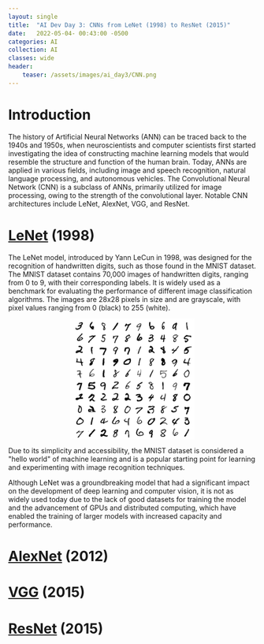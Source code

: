 ```yaml
---
layout: single
title:  "AI Dev Day 3: CNNs from LeNet (1998) to ResNet (2015)"
date:   2022-05-04- 00:43:00 -0500
categories: AI
collection: AI
classes: wide
header:
    teaser: /assets/images/ai_day3/CNN.png
---
```

# Introduction  
The history of Artificial Neural Networks (ANN) can be traced back to the 1940s and 1950s, when neuroscientists and computer scientists first started investigating the idea of constructing machine learning models that would resemble the structure and function of the human brain. Today, ANNs are applied in various fields, including image and speech recognition, natural language processing, and autonomous vehicles. The Convolutional Neural Network (CNN) is a subclass of ANNs, primarily utilized for image processing, owing to the strength of the convolutional layer. Notable CNN architectures include LeNet, AlexNet, VGG, and ResNet.

# <a href="http://vision.stanford.edu/cs598_spring07/papers/Lecun98.pdf">LeNet</a> (1998)

The LeNet model, introduced by Yann LeCun in 1998, was designed for the recognition of handwritten digits, such as those found in the MNIST dataset. The MNIST dataset contains 70,000 images of handwritten digits, ranging from 0 to 9, with their corresponding labels. It is widely used as a benchmark for evaluating the performance of different image classification algorithms. The images are 28x28 pixels in size and are grayscale, with pixel values ranging from 0 (black) to 255 (white).

<style>
.center {
  display: block;
  margin-left: auto;
  margin-right: auto;
  min-width: 30%;
  max-width: 50%;
  width: 50vw;
}
</style>
<img class="center" src="/assets/images/ai_day3/MNIST.png" alt="MNIST dataset."> 

Due to its simplicity and accessibility, the MNIST dataset is considered a "hello world" of machine learning and is a popular starting point for learning and experimenting with image recognition techniques.

Although LeNet was a groundbreaking model that had a significant impact on the development of deep learning and computer vision, it is not as widely used today due to the lack of good datasets for training the model and the advancement of GPUs and distributed computing, which have enabled the training of larger models with increased capacity and performance.

# <a href="https://proceedings.neurips.cc/paper/2012/file/c399862d3b9d6b76c8436e924a68c45b-Paper.pdf">AlexNet</a> (2012)


# <a href="https://arxiv.org/pdf/1409.1556.pdf">VGG</a> (2015)


# <a href="https://arxiv.org/pdf/1512.03385.pdf">ResNet</a> (2015)


